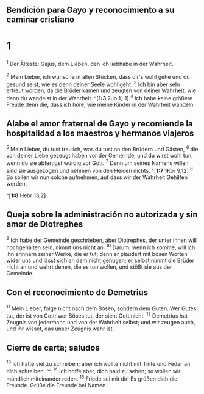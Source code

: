 ## Bendición para Gayo y reconocimiento a su caminar cristiano
# 1
<sup class='bibleverse'>1</sup> Der Älteste: Gajus, dem Lieben, den ich liebhabe in der Wahrheit. 


<sup class='bibleverse'>2</sup> Mein Lieber, ich wünsche in allen Stücken, dass dir's wohl gehe und du gesund seist, wie es denn deiner Seele wohl geht. <sup class='bibleverse'>3</sup> Ich bin aber sehr erfreut worden, da die Brüder kamen und zeugten von deiner Wahrheit, wie denn du wandelst in der Wahrheit. ^[**1:3** 2Jo 1,-1] <sup class='bibleverse'>4</sup> Ich habe keine größere Freude denn die, dass ich höre, wie meine Kinder in der Wahrheit wandeln. 




## Alabe el amor fraternal de Gayo y recomiende la hospitalidad a los maestros y hermanos viajeros
<sup class='bibleverse'>5</sup> Mein Lieber, du tust treulich, was du tust an den Brüdern und Gästen, <sup class='bibleverse'>6</sup> die von deiner Liebe gezeugt haben vor der Gemeinde; und du wirst wohl tun, wenn du sie abfertigst würdig vor Gott. <sup class='bibleverse'>7</sup> Denn um seines Namens willen sind sie ausgezogen und nehmen von den Heiden nichts. ^[**1:7** 1Kor 9,12] <sup class='bibleverse'>8</sup> So sollen wir nun solche aufnehmen, auf dass wir der Wahrheit Gehilfen werden. 

^[**1:8** Hebr 13,2] 
 

## Queja sobre la administración no autorizada y sin amor de Diotrephes
<sup class='bibleverse'>9</sup> Ich habe der Gemeinde geschrieben, aber Diotrephes, der unter ihnen will hochgehalten sein, nimmt uns nicht an. <sup class='bibleverse'>10</sup> Darum, wenn ich komme, will ich ihn erinnern seiner Werke, die er tut; denn er plaudert mit bösen Worten wider uns und lässt sich an dem nicht genügen; er selbst nimmt die Brüder nicht an und wehrt denen, die es tun wollen, und stößt sie aus der Gemeinde. 



## Con el reconocimiento de Demetrius
<sup class='bibleverse'>11</sup> Mein Lieber, folge nicht nach dem Bösen, sondern dem Guten. Wer Gutes tut, der ist von Gott; wer Böses tut, der sieht Gott nicht. <sup class='bibleverse'>12</sup> Demetrius hat Zeugnis von jedermann und von der Wahrheit selbst; und wir zeugen auch, und ihr wisset, das unser Zeugnis wahr ist. 



## Cierre de carta; saludos
<sup class='bibleverse'>13</sup> Ich hatte viel zu schreiben; aber ich wollte nicht mit Tinte und Feder an dich schreiben. ^^ <sup class='bibleverse'>14</sup> Ich hoffe aber, dich bald zu sehen; so wollen wir mündlich miteinander reden. <sup class='bibleverse'>15</sup> Friede sei mit dir! Es grüßen dich die Freunde. Grüße die Freunde bei Namen.